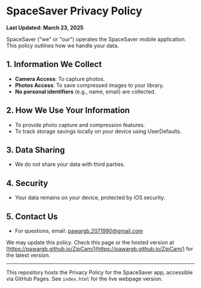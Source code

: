 # SpaceSaver Privacy Policy

**Last Updated: March 23, 2025**

SpaceSaver ("we" or "our") operates the SpaceSaver mobile application. This policy outlines how we handle your data.

## 1. Information We Collect
- **Camera Access**: To capture photos.
- **Photos Access**: To save compressed images to your library.
- **No personal identifiers** (e.g., name, email) are collected.

## 2. How We Use Your Information
- To provide photo capture and compression features.
- To track storage savings locally on your device using UserDefaults.

## 3. Data Sharing
- We do not share your data with third parties.

## 4. Security
- Your data remains on your device, protected by iOS security.

## 5. Contact Us
- For questions, email: pawargb.2071990@gmail.com

We may update this policy. Check this page or the hosted version at [https://pawargb.github.io/ZipCam/](https://pawargb.github.io/ZipCam/) for the latest version.

---

This repository hosts the Privacy Policy for the SpaceSaver app, accessible via GitHub Pages. See `index.html` for the live webpage version.
